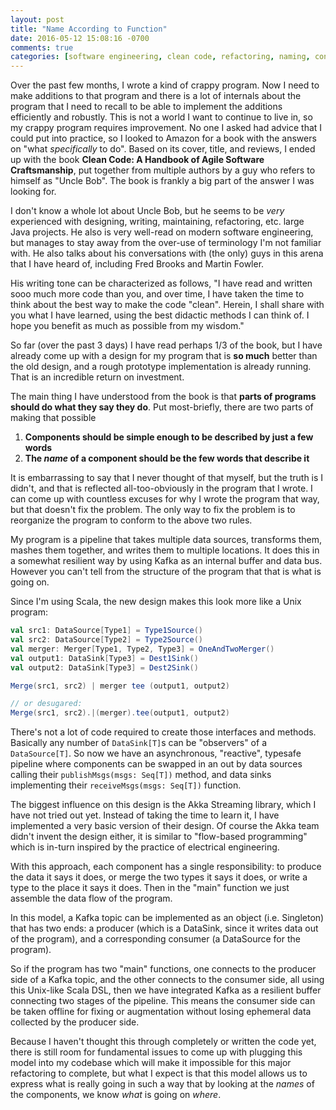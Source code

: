 ```yaml
---
layout: post
title: "Name According to Function"
date: 2016-05-12 15:08:16 -0700
comments: true
categories: [software engineering, clean code, refactoring, naming, convention, data-flow programming, books, Scala, DSL, Unix, pipeline]
---
```


Over the past few months, I wrote a kind of crappy program. Now I need to make
additions to that program and there is a lot of internals about the program
that I need to recall to be able to implement the additions efficiently and
robustly. This is not a world I want to continue to live in, so my crappy
program requires improvement. No one I asked had advice that I could put into
practice, so I looked to Amazon for a book with the answers on "what
_specifically_ to do". Based on its cover, title, and reviews, I ended up with
the book __Clean Code: A Handbook of Agile Software Craftsmanship__, put
together from multiple authors by a guy who refers to himself as "Uncle Bob".
The book is frankly a big part of the answer I was looking for.

I don't know a whole lot about Uncle Bob, but he seems to be _very_
experienced with designing, writing, maintaining, refactoring, etc. large Java
projects. He also is very well-read on modern software engineering, but
manages to stay away from the over-use of terminology I'm not familiar with.
He also talks about his conversations with (the only) guys in this arena that
I have heard of, including Fred Brooks and Martin Fowler.

His writing tone can be characterized as follows, "I have read and written
sooo much more code than you, and over time, I have taken the time to think
about the best way to make the code "clean". Herein, I shall share with you
what I have learned, using the best didactic methods I can think of. I hope
you benefit as much as possible from my wisdom."

So far (over the past 3 days) I have read perhaps 1/3 of the book, but I have
already come up with a design for my program that is __so much__ better than
the old design, and a rough prototype implementation is already running. That
is an incredible return on investment.

The main thing I have understood from the book is that __parts of programs
should do what they say they do__. Put most-briefly, there are two parts of
making that possible

1. __Components should be simple enough to be described by just a few words__
2. __The _name_ of a component should be the few words that describe it__

It is embarrassing to say that I never thought of that myself, but the truth
is I didn't, and that is reflected all-too-obviously in the program that I
wrote. I can come up with countless excuses for why I wrote the program that
way, but that doesn't fix the problem. The only way to fix the problem is to
reorganize the program to conform to the above two rules.

<!-- more -->

My program is a pipeline that takes multiple data sources, transforms them,
mashes them together, and writes them to multiple locations. It does this in a
somewhat resilient way by using Kafka as an internal buffer and data bus.
However you can't tell from the structure of the program that that is what is
going on.

Since I'm using Scala, the new design makes this look more like a Unix
program:

```scala
val src1: DataSource[Type1] = Type1Source()
val src2: DataSource[Type2] = Type2Source()
val merger: Merger[Type1, Type2, Type3] = OneAndTwoMerger()
val output1: DataSink[Type3] = Dest1Sink()
val output2: DataSink[Type3] = Dest2Sink()

Merge(src1, src2) | merger tee (output1, output2)

// or desugared:
Merge(src1, src2).|(merger).tee(output1, output2)
```

There's not a lot of code required to create those interfaces and methods.
Basically any number of `DataSink[T]`s can be "observers" of a
`DataSource[T]`. So now we have an asynchronous, "reactive", typesafe pipeline
where components can be swapped in an out by data sources calling their
`publishMsgs(msgs: Seq[T])` method, and data sinks implementing their
`receiveMsgs(msgs: Seq[T])` function.

The biggest influence on this design is the Akka Streaming library, which I
have not tried out yet. Instead of taking the time to learn it, I have
implemented a very basic version of their design. Of course the Akka team
didn't invent the design either, it is similar to "flow-based programming"
which is in-turn inspired by the practice of electrical engineering.

With this approach, each component has a single responsibility: to produce the
data it says it does, or merge the two types it says it does, or write a type
to the place it says it does. Then in the "main" function we just assemble the
data flow of the program.

In this model, a Kafka topic can be implemented as an object (i.e. Singleton)
that has two ends: a producer (which is a DataSink, since it writes data out of
the program), and a corresponding consumer (a DataSource for the program).

So if the program has two "main" functions, one connects to the producer side
of a Kafka topic, and the other connects to the consumer side, all using this
Unix-like Scala DSL, then we have integrated Kafka as a resilient buffer
connecting two stages of the pipeline. This means the consumer side can be
taken offline for fixing or augmentation without losing ephemeral data
collected by the producer side.

Because I haven't thought this through completely or written the code yet,
there is still room for fundamental issues to come up with plugging this model
into my codebase which will make it impossible for this major refactoring to
complete, but what I expect is that this model allows us to express what is
really going in such a way that by looking at the _names_ of the components, we
know _what_ is going on _where_.
